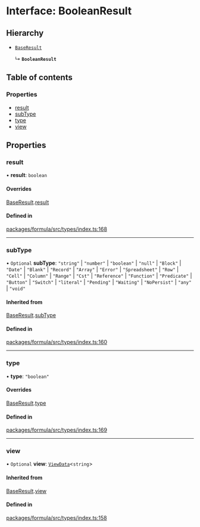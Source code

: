# Interface: BooleanResult

## Hierarchy

- [`BaseResult`](BaseResult.md)

  ↳ **`BooleanResult`**

## Table of contents

### Properties

- [result](BooleanResult.md#result)
- [subType](BooleanResult.md#subtype)
- [type](BooleanResult.md#type)
- [view](BooleanResult.md#view)

## Properties

### <a id="result" name="result"></a> result

• **result**: `boolean`

#### Overrides

[BaseResult](BaseResult.md).[result](BaseResult.md#result)

#### Defined in

[packages/formula/src/types/index.ts:168](https://github.com/mashcard/mashcard/blob/main/packages/formula/src/types/index.ts#L168)

---

### <a id="subtype" name="subtype"></a> subType

• `Optional` **subType**: `"string"` \| `"number"` \| `"boolean"` \| `"null"` \| `"Block"` \| `"Date"` \| `"Blank"` \| `"Record"` \| `"Array"` \| `"Error"` \| `"Spreadsheet"` \| `"Row"` \| `"Cell"` \| `"Column"` \| `"Range"` \| `"Cst"` \| `"Reference"` \| `"Function"` \| `"Predicate"` \| `"Button"` \| `"Switch"` \| `"literal"` \| `"Pending"` \| `"Waiting"` \| `"NoPersist"` \| `"any"` \| `"void"`

#### Inherited from

[BaseResult](BaseResult.md).[subType](BaseResult.md#subtype)

#### Defined in

[packages/formula/src/types/index.ts:160](https://github.com/mashcard/mashcard/blob/main/packages/formula/src/types/index.ts#L160)

---

### <a id="type" name="type"></a> type

• **type**: `"boolean"`

#### Overrides

[BaseResult](BaseResult.md).[type](BaseResult.md#type)

#### Defined in

[packages/formula/src/types/index.ts:169](https://github.com/mashcard/mashcard/blob/main/packages/formula/src/types/index.ts#L169)

---

### <a id="view" name="view"></a> view

• `Optional` **view**: [`ViewData`](ViewData.md)<`string`\>

#### Inherited from

[BaseResult](BaseResult.md).[view](BaseResult.md#view)

#### Defined in

[packages/formula/src/types/index.ts:158](https://github.com/mashcard/mashcard/blob/main/packages/formula/src/types/index.ts#L158)
